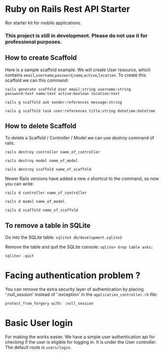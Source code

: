 

# Ruby on Rails Rest API Starter

Ror starter kit for mobile applications.

### This project is still in development. Please do not use it for professional purposes.

## How to create Scaffold

Here is a sample scaffold example. We will create User resource, which contains `email`,`username`,`password`,`name`,`active`,`location`.
To create this scaffold we can this command:

`rails generate scaffold User email:string username:string password:text name:text active:boolean location:text`

`rails g scaffold ask sender:references message:string`

`rails g scaffold task user:references title:string datetime:datetime`


## How to delete Scaffold

To delete a Scaffold / Controller / Model we can use destroy command of rails.

`rails destroy controller name_of_controller`

`rails destroy model name_of_model`

`rails destroy scaffold name_of_scaffold`

Newer Rails versions have added a new `d` shortcut to the command, so now you can write:

`rails d controller name_of_controller`

`rails d model name_of_model`

`rails d scaffold name_of_scaffold`

## To remove a table in SQLite

Go into the SQLite table:
`sqlite3 db/development.sqlite3`

Remove the table and quit the SQLite console:
`sqlite> drop table asks;`

`sqlite> .quit`

# Facing authentication problem ?

You can remove the extra security layer of authentication by placing ':null_session' instead of ':exception' in the `application_controller.rb` file:

`protect_from_forgery with: :null_session`

# Basic User login

For making the works easier. We have a simple user authentication api for checking if the user is eligible for logging in. It is under the User controller. The default route is `users/login`.

